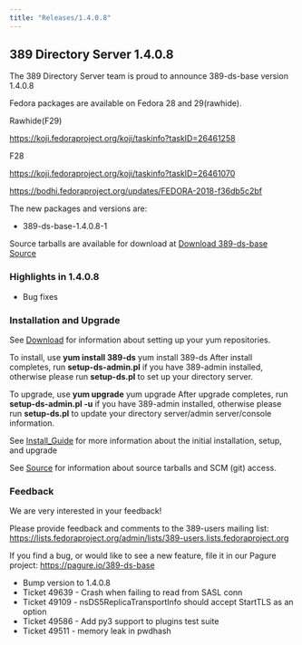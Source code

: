 ```yaml
---
title: "Releases/1.4.0.8"
---
```


389 Directory Server 1.4.0.8
-----------------------------

The 389 Directory Server team is proud to announce 389-ds-base version 1.4.0.8

Fedora packages are available on Fedora 28 and 29(rawhide).

Rawhide(F29)

<https://koji.fedoraproject.org/koji/taskinfo?taskID=26461258>

F28

<https://koji.fedoraproject.org/koji/taskinfo?taskID=26461070>

<https://bodhi.fedoraproject.org/updates/FEDORA-2018-f36db5c2bf>

The new packages and versions are:

- 389-ds-base-1.4.0.8-1

Source tarballs are available for download at [Download 389-ds-base Source](https://releases.pagure.org/389-ds-base/389-ds-base-1.4.0.8.tar.bz2)

### Highlights in 1.4.0.8

- Bug fixes

### Installation and Upgrade 

See [Download](../download.html) for information about setting up your yum repositories.

To install, use **yum install 389-ds** yum install 389-ds After install completes, run **setup-ds-admin.pl** if you have 389-admin installed, otherwise please run **setup-ds.pl** to set up your directory server.

To upgrade, use **yum upgrade** yum upgrade After upgrade completes, run **setup-ds-admin.pl -u** if you have 389-admin installed, otherwise please run **setup-ds.pl** to update your directory server/admin server/console information.

See [Install\_Guide](../legacy/install-guide.html) for more information about the initial installation, setup, and upgrade

See [Source](../development/source.html) for information about source tarballs and SCM (git) access.

### Feedback

We are very interested in your feedback!

Please provide feedback and comments to the 389-users mailing list: <https://lists.fedoraproject.org/admin/lists/389-users.lists.fedoraproject.org>

If you find a bug, or would like to see a new feature, file it in our Pagure project: <https://pagure.io/389-ds-base>

- Bump version to 1.4.0.8
- Ticket 49639 - Crash when failing to read from SASL conn
- Ticket 49109 - nsDS5ReplicaTransportInfo should accept StartTLS as an option
- Ticket 49586 - Add py3 support to plugins test suite
- Ticket 49511 - memory leak in pwdhash

